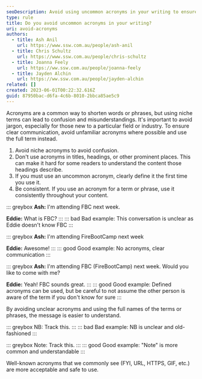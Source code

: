 ```yaml
---
seoDescription: Avoid using uncommon acronyms in your writing to ensure clear communication and prevent confusion. Instead, opt for the full term or phrase to maintain clarity and understanding.
type: rule
title: Do you avoid uncommon acronyms in your writing?
uri: avoid-acronyms
authors:
  - title: Ash Anil
    url: https://www.ssw.com.au/people/ash-anil
  - title: Chris Schultz
    url: https://www.ssw.com.au/people/chris-schultz
  - title: Joanna Feely
    url: https://ww.ssw.com.au/people/joanna-feely
  - title: Jayden Alchin
    url: https://ww.ssw.com.au/people/jayden-alchin
related: []
created: 2023-06-01T00:22:32.616Z
guid: 87950bac-d6fa-4c6b-8010-2bbca85ae5c9
---
```


Acronyms are a common way to shorten words or phrases, but using niche terms can lead to confusion and misunderstandings. It's important to avoid jargon, especially for those new to a particular field or industry. To ensure clear communication, avoid unfamiliar acronyms where possible and use the full term instead.

<!--endintro-->

1. Avoid niche acronyms to avoid confusion.
2. Don't use acronyms in titles, headings, or other prominent places. This can make it hard for some readers to understand the content those headings describe.
3. If you must use an uncommon acronym, clearly define it the first time you use it.
4. Be consistent. If you use an acronym for a term or phrase, use it consistently throughout your content.

::: greybox
**Ash:** I'm attending FBC next week.

**Eddie:** What is FBC?
:::
::: bad
Bad example: This conversation is unclear as Eddie doesn't know FBC
:::

::: greybox
**Ash:** I'm attending FireBootCamp next week

**Eddie:** Awesome!
:::
::: good
Good example: No acronyms, clear communication
:::

::: greybox
**Ash:** I'm attending FBC (FireBootCamp) next week. Would you like to come with me?

**Eddie:** Yeah! FBC sounds great.
:::
::: good
Good example: Defined acronyms can be used, but be careful to not assume the other person is aware of the term if you don't know for sure
:::

By avoiding unclear acronyms and using the full names of the terms or phrases, the message is easier to understand.

::: greybox
NB: Track this.
:::
::: bad
Bad example: NB is unclear and old-fashioned
:::

::: greybox
Note: Track this.
:::
::: good
Good example: "Note" is more common and understandable
:::

Well-known acronyms that we commonly see (FYI, URL, HTTPS, GIF, etc.) are more acceptable and safe to use.
